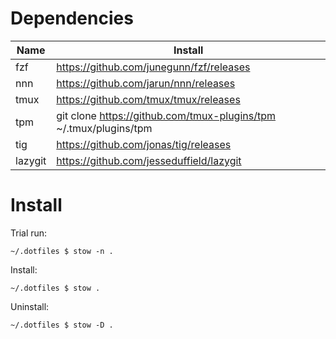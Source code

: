 # Dependencies

| Name    | Install                                                              |
| ------- | -------------------------------------------------------------------- |
| fzf     | <https://github.com/junegunn/fzf/releases>                           |
| nnn     | <https://github.com/jarun/nnn/releases>                              |
| tmux    | <https://github.com/tmux/tmux/releases>                              |
| tpm     | git clone <https://github.com/tmux-plugins/tpm> \~/.tmux/plugins/tpm |
| tig     | <https://github.com/jonas/tig/releases>                              |
| lazygit | <https://github.com/jesseduffield/lazygit>                           |

# Install

Trial run:

``` console
~/.dotfiles $ stow -n .
```

Install:

``` console
~/.dotfiles $ stow .
```

Uninstall:

``` console
~/.dotfiles $ stow -D .
```
